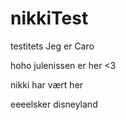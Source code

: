 # nikkiTest
testitets
Jeg er Caro

hoho julenissen er her <3 


nikki har vært her

eeeelsker disneyland

